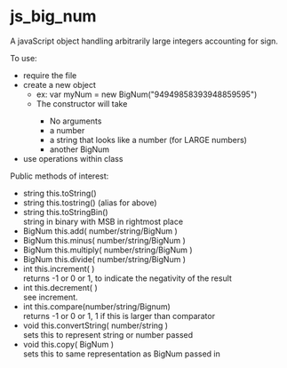 # js_big_num
A javaScript object handling arbitrarily large integers accounting
 for sign.

To use:
<ul>
    <li>require the file</li>
    <li>create a new object
        <ul>
            <li>ex: var myNum = new BigNum("94949858393948859595")</li>
            <li>The constructor will take</li>
            <ul>
                <li>No arguments</li>
                <li>a number</li>
                <li>a string that looks like a number (for LARGE numbers)</li>
                <li>another BigNum</li>
            </ul>
        </ul>
    </li>
    <li>use operations within class</li>
</ul>

Public methods of interest:
<ul>
    <li>string this.toString()</li>
    <li>string this.tostring() (alias for above)</li>
    <li>string this.toStringBin()<br />
        string in binary with MSB in rightmost place</li>
    <li>BigNum this.add( number/string/BigNum )</li>
    <li>BigNum this.minus( number/string/BigNum )</li>
    <li>BigNum this.multiply( number/string/BigNum )</li>
    <li>BigNum this.divide( number/string/BigNum )</li>
    <li>int    this.increment( )<br />
        returns -1 or 0 or 1, to indicate the negativity of the result</li>
    <li>int    this.decrement( )<br />
        see increment.
    <li>int    this.compare(number/string/Bignum)<br />
        returns -1 or 0 or 1, 1 if this is larger than comparator</li>
    <li>void   this.convertString( number/string )<br />
        sets this to represent string or number passed</li>
    <li>void   this.copy( BigNum )<br />
        sets this to same representation as BigNum passed in</li>
</ul>
